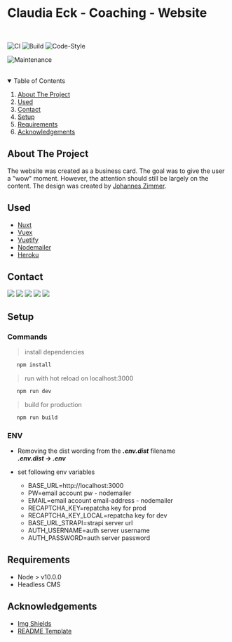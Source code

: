 <h1>Claudia Eck - Coaching - Website</h1>  
<br>

![CI][ci]
![Build][build]
![Code-Style][code-style]

![Maintenance][maintained-shield]
<br><br>

<details open="open">
  <summary>Table of Contents</summary>
  <ol>
    <li>
      <a href="#about-the-project">About The Project</a>
    </li>
    <li><a href="#used">Used</a></li>
    <li><a href="#contact">Contact</a></li>
    <li><a href="setup">Setup</a></li>
    <li><a href="#requirements">Requirements</a></li>    
    <li><a href="#acknowledgements">Acknowledgements</a></li>
  </ol>
</details>

## About The Project
The website was created as a business card. The goal was to give the user a "wow" moment. However, the attention should still be largely on the content. The design was created by [Johannes Zimmer](https://johannes-portfolio-9bd3ff97ac7e5035ea33.webflow.io/).

## Used
* [Nuxt](https://nuxtjs.org/)
* [Vuex](https://vuex.vuejs.org/)
* [Vuetify](https://vuetifyjs.com/)
* [Nodemailer](https://nodemailer.com/about/)
* [Heroku](https://www.heroku.com/)

## Contact
[![][link-name]](https://github.com/H3nSte1n) [![][link-email]](https://github.com/H3nSte1n) [![][link-twitter]](https://twitter.com/H3nSte1n) [![][link-reddit]](https://www.reddit.com/user/H3nry_d3v) [![][link-medium]](https://henrysteinhauer.medium.com/)

## Setup
### Commands
   > install dependencies
```sh
   npm install
```
   > run with hot reload on localhost:3000
```sh
   npm run dev
```
   > build for production
```sh
   npm run build
```

### ENV
- Removing the dist wording from the ***.env.dist*** filename\
  ***.env.dist -> .env***


- set following env variables
   - BASE_URL=http://localhost:3000
   - PW=email account pw - nodemailer
   - EMAIL=email account email-address - nodemailer
   - RECAPTCHA_KEY=repatcha key for prod
   - RECAPTCHA_KEY_LOCAL=repatcha key for dev
   - BASE_URL_STRAPI=strapi server url
   - AUTH_USERNAME=auth server username
   - AUTH_PASSWORD=auth server password

## Requirements
* Node > v10.0.0
* Headless CMS

## Acknowledgements
* [Img Shields](https://shields.io)
* [README Template](https://github.com/othneildrew/Best-README-Template/blob/master/README.md)





<!--shield-styles-->
[style-plastic]: https://img.shields.io/badge/plastic-83A603.svg?style=plastic
[style-flat]: https://img.shields.io/badge/flat-83A603.svg?style=flat
[style-flat-square]: https://img.shields.io/badge/flat_square-83A603.svg?style=flat-square
[style-for-the-badge]: https://img.shields.io/badge/for_the_badge-83A603.svg?style=for-the-badge
[style-social]: https://img.shields.io/badge/social-83A603.svg?style=social

[logo-github]: https://img.shields.io/badge/logo-github.svg?logo=github
[logo-kotlin]: https://img.shields.io/badge/logo-kotlin.svg?logo=kotlin
[logo-medium]: https://img.shields.io/badge/logo-medium.svg?logo=medium

[logo-blue]: https://img.shields.io/badge/blue-83A603.svg?logo=github&logoColor=blue
[logo-green]: https://img.shields.io/badge/green-83A603.svg?logo=kotlin&logoColor=green
[logo-black]: https://img.shields.io/badge/black-83A603.svg?logo=medium&logoColor=black

[color-blue]: https://img.shields.io/badge/blue-83A603.svg?color=blue
[color-green]: https://img.shields.io/badge/green-83A603.svg?green=green
[color-black]: https://img.shields.io/badge/black-83A603.svg?color=black

[link-name]: https://img.shields.io/badge/Henry_Steinhauer-469C90.svg?link=https://github.com/
[link-email]: https://img.shields.io/badge/Mail-informational?style=flat&logo=Minutemailer&logoColor=white&color=469C90
[link-twitter]: https://img.shields.io/badge/Twitter-informational?style=flat&logo=Twitter&logoColor=white&color=469C90
[link-github]: https://img.shields.io/badge/Github-informational?style=flat&logo=GitHub&logoColor=white&color=469C90
[link-medium]: https://img.shields.io/badge/Medium-informational?style=flat&logo=Medium&logoColor=white&color=469C90
[link-reddit]: https://img.shields.io/badge/Reddit-informational?style=flat&logo=Reddit&logoColor=white&color=469C90

<!--infos-->
[ci]: https://github.com/H3nSte1n/coverage-badge-creator/workflows/CI/badge.svg?style=flat
[build]: https://github.com/H3nSte1n/coverage-badge-creator/workflows/Build/badge.svg?style=flat
[code-style]: https://github.com/H3nSte1n/coverage-badge-creator/workflows/Code-Style/badge.svg?style=flat
[maintained-shield]: https://img.shields.io/badge/Maintained%3F-yes-green.svg?style=flat
[release-shield]: https://img.shields.io/github/release/H3nSte1n/coverage-badge-creator.svg?style=flat
[release-url]: https://GitHub.com/H3nSte1n/coverage-badge-creator/releases/
[issues-shield]: https://img.shields.io/github/issues/H3nSte1n/coverage-badge-creator.svg?style=flat
[issues-url]: https://github.com/H3nSte1n/coverage-badge-creator/issues
[license-shield]: https://img.shields.io/badge/License-MIT-yellow.svg?style=flat
[license-url]: https://github.com/H3nSte1n/coverage-badge-creator/blob/master/LICENSE
